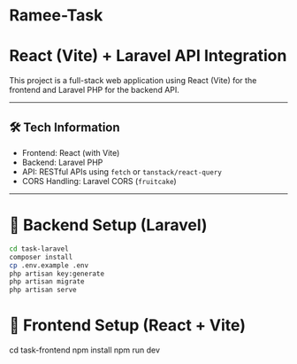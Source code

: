 # Ramee-Task
# React (Vite) + Laravel API Integration

This project is a full-stack web application using React (Vite) for the frontend and Laravel PHP for the backend API.

---

## 🛠️ Tech Information

- Frontend: React (with Vite)
- Backend: Laravel PHP
- API: RESTful APIs using `fetch` or `tanstack/react-query`
- CORS Handling: Laravel CORS (`fruitcake`)

---

# 🔧 Backend Setup (Laravel)

```bash
cd task-laravel
composer install
cp .env.example .env
php artisan key:generate
php artisan migrate
php artisan serve

```

# 🔧 Frontend Setup (React + Vite)
cd task-frontend
npm install
npm run dev
